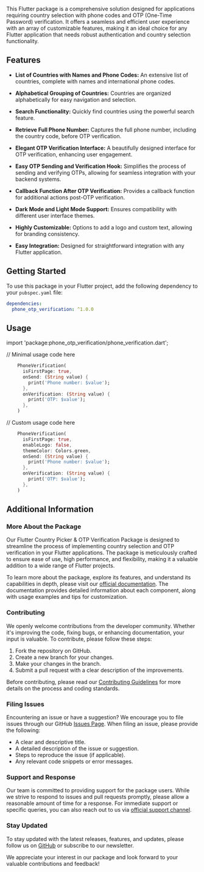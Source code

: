 <!--
This README describes the package. If you publish this package to pub.dev,
this README's contents appear on the landing page for your package.

For information about how to write a good package README, see the guide for
[writing package pages](https://dart.dev/guides/libraries/writing-package-pages).

For general information about developing packages, see the Dart guide for
[creating packages](https://dart.dev/guides/libraries/create-library-packages)
and the Flutter guide for
[developing packages and plugins](https://flutter.dev/developing-packages).
-->

This Flutter package is a comprehensive solution designed for applications requiring country selection with phone codes and OTP (One-Time Password) verification. It offers a seamless and efficient user experience with an array of customizable features, making it an ideal choice for any Flutter application that needs robust authentication and country selection functionality.


## Features

- **List of Countries with Names and Phone Codes:** An extensive list of countries, complete with names and international phone codes.

- **Alphabetical Grouping of Countries:** Countries are organized alphabetically for easy navigation and selection.

- **Search Functionality:** Quickly find countries using the powerful search feature.

- **Retrieve Full Phone Number:** Captures the full phone number, including the country code, before OTP verification.

- **Elegant OTP Verification Interface:** A beautifully designed interface for OTP verification, enhancing user engagement.

- **Easy OTP Sending and Verification Hook:** Simplifies the process of sending and verifying OTPs, allowing for seamless integration with your backend systems.

- **Callback Function After OTP Verification:** Provides a callback function for additional actions post-OTP verification.

- **Dark Mode and Light Mode Support:** Ensures compatibility with different user interface themes.

- **Highly Customizable:** Options to add a logo and custom text, allowing for branding consistency.

- **Easy Integration:** Designed for straightforward integration with any Flutter application.

## Getting Started

To use this package in your Flutter project, add the following dependency to your `pubspec.yaml` file:

```yaml
dependencies:
  phone_otp_verification: ^1.0.0
```

## Usage

import 'package:phone_otp_verification/phone_verification.dart';

// Minimal usage code here

```dart
    PhoneVerification(
      isFirstPage: true,
      onSend: (String value) {
        print('Phone number: $value');
      },
      onVerification: (String value) {
        print('OTP: $value');
      },
    )
```

// Custom usage code here

```dart
    PhoneVerification(
      isFirstPage: true,
      enableLogo: false,
      themeColor: Colors.green,
      onSend: (String value) {
        print('Phone number: $value');
      },
      onVerification: (String value) {
        print('OTP: $value');
      },
    )
```

## Additional Information

### More About the Package

Our Flutter Country Picker & OTP Verification Package is designed to streamline the process of implementing country selection and OTP verification in your Flutter applications. The package is meticulously crafted to ensure ease of use, high performance, and flexibility, making it a valuable addition to a wide range of Flutter projects.

To learn more about the package, explore its features, and understand its capabilities in depth, please visit our [official documentation](https://discord.gg/stmfH6pMKK). The documentation provides detailed information about each component, along with usage examples and tips for customization.

### Contributing

We openly welcome contributions from the developer community. Whether it's improving the code, fixing bugs, or enhancing documentation, your input is valuable. To contribute, please follow these steps:

1. Fork the repository on GitHub.
2. Create a new branch for your changes.
3. Make your changes in the branch.
4. Submit a pull request with a clear description of the improvements.

Before contributing, please read our [Contributing Guidelines](LINK_TO_YOUR_CONTRIBUTING_GUIDE) for more details on the process and coding standards.

### Filing Issues

Encountering an issue or have a suggestion? We encourage you to file issues through our GitHub [Issues Page](https://github.com/Akotox/phone_otp_verification/issues). When filing an issue, please provide the following:

- A clear and descriptive title.
- A detailed description of the issue or suggestion.
- Steps to reproduce the issue (if applicable).
- Any relevant code snippets or error messages.

### Support and Response

Our team is committed to providing support for the package users. While we strive to respond to issues and pull requests promptly, please allow a reasonable amount of time for a response. For immediate support or specific queries, you can also reach out to us via [official support channel](https://discord.gg/stmfH6pMKK).

### Stay Updated

To stay updated with the latest releases, features, and updates, please follow us on [GitHub](https://github.com/WilinxGroup) or subscribe to our newsletter.

We appreciate your interest in our package and look forward to your valuable contributions and feedback!

